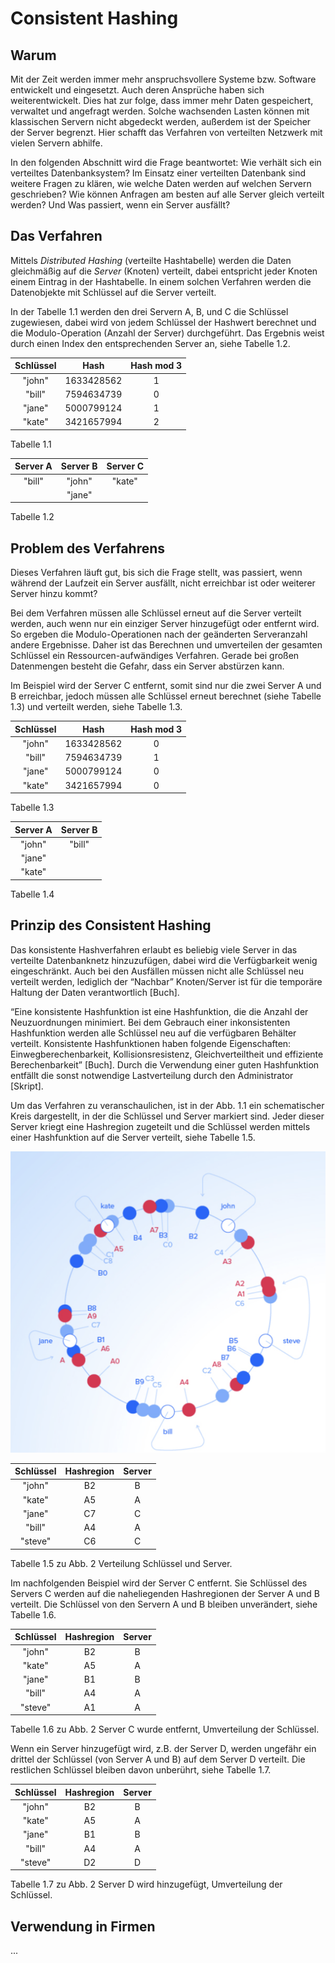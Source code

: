 # Consistent Hashing  

## Warum  

Mit der Zeit werden immer mehr anspruchsvollere Systeme bzw. Software entwickelt und eingesetzt. Auch deren Ansprüche haben sich weiterentwickelt. Dies hat zur folge, dass immer mehr Daten gespeichert, verwaltet und angefragt werden. Solche wachsenden Lasten können mit klassischen Servern nicht  abgedeckt werden, außerdem ist der Speicher der Server begrenzt. Hier schafft das Verfahren von verteilten Netzwerk mit vielen Servern abhilfe.  

In den folgenden Abschnitt wird die Frage beantwortet: Wie verhält sich ein verteiltes Datenbanksystem?  Im Einsatz einer verteilten Datenbank sind weitere Fragen zu klären, wie welche Daten werden auf welchen Servern geschrieben? Wie können Anfragen am besten auf alle Server gleich verteilt werden?  Und Was passiert, wenn ein Server ausfällt?

## Das Verfahren  

Mittels _Distributed Hashing_ (verteilte Hashtabelle)  werden die Daten gleichmäßig auf die _Server_ (Knoten) verteilt,  dabei entspricht jeder Knoten einem Eintrag in der Hashtabelle. In einem solchen Verfahren werden die Datenobjekte mit Schlüssel auf die Server verteilt.

In der Tabelle 1.1 werden den drei Servern A, B, und C die Schlüssel zugewiesen, dabei wird von jedem Schlüssel der Hashwert berechnet und die Modulo-Operation (Anzahl der Server) durchgeführt. Das Ergebnis weist durch einen Index den entsprechenden Server an, siehe Tabelle 1.2.  

| Schlüssel |    Hash    | Hash mod 3 |
| :-------: | :--------: | :--------: |
|  "john"   | 1633428562 |     1      |
|  "bill"   | 7594634739 |     0      |
|  "jane"   | 5000799124 |     1      |
|  "kate"   | 3421657994 |     2      |  
Tabelle 1.1  

| Server A | Server B | Server C |
| :------: | :------: | :------: |
|  "bill"  |  "john"  |  "kate"  |
|          |  "jane"  |          |  
Tabelle 1.2  

## Problem des Verfahrens  

Dieses Verfahren läuft gut, bis sich die Frage stellt, was passiert, wenn während der Laufzeit ein Server ausfällt, nicht erreichbar ist oder weiterer Server hinzu kommt? 

Bei dem Verfahren müssen alle Schlüssel erneut auf die Server verteilt werden, auch wenn nur ein einziger Server hinzugefügt oder entfernt wird. So ergeben die Modulo-Operationen nach der geänderten Serveranzahl andere Ergebnisse. Daher ist das Berechnen und umverteilen der gesamten Schlüssel ein Ressourcen-aufwändiges Verfahren. Gerade bei großen Datenmengen besteht die Gefahr, dass ein Server abstürzen kann.

Im Beispiel wird der Server C entfernt, somit sind nur die zwei Server A und B erreichbar, jedoch müssen alle Schlüssel erneut berechnet  (siehe Tabelle 1.3) und verteilt werden, siehe Tabelle 1.3.  

| Schlüssel |    Hash    | Hash mod 3 |
| :-------: | :--------: | :--------: |
|  "john"   | 1633428562 |     0      |
|  "bill"   | 7594634739 |     1      |
|  "jane"   | 5000799124 |     0      |
|  "kate"   | 3421657994 |     0      |  
Tabelle 1.3  

| Server A | Server B |
| :------: | :------: |
|  "john"  |  "bill"  |
|  "jane"  |          |
|  "kate"  |          |  
Tabelle 1.4  

## Prinzip des Consistent Hashing  

Das konsistente Hashverfahren erlaubt es beliebig viele Server in das verteilte Datenbanknetz hinzuzufügen, dabei wird die Verfügbarkeit wenig eingeschränkt. Auch bei den Ausfällen müssen nicht alle Schlüssel neu verteilt werden, lediglich der “Nachbar” Knoten/Server ist für die temporäre Haltung der Daten verantwortlich [Buch].

“Eine konsistente Hashfunktion ist eine Hashfunktion, die die Anzahl der Neuzuordnungen minimiert. Bei dem Gebrauch einer inkonsistenten Hashfunktion werden alle Schlüssel neu auf die verfügbaren Behälter verteilt. Konsistente Hashfunktionen haben folgende Eigenschaften: Einwegberechenbarkeit, Kollisionsresistenz, Gleichverteiltheit und effiziente Berechenbarkeit” [Buch].  Durch die Verwendung einer guten Hashfunktion entfällt die sonst notwendige Lastverteilung durch den Administrator [Skript].

Um das Verfahren zu veranschaulichen, ist in der Abb. 1.1 ein schematischer Kreis dargestellt, in der die Schlüssel und Server markiert sind. Jeder dieser Server kriegt eine Hashregion zugeteilt und die Schlüssel werden mittels einer Hashfunktion auf die Server verteilt, siehe Tabelle 1.5.  


![schematischer Kreis](images/circle.png "Abb. 2 Schematischer Kreis")  

| Schlüssel | Hashregion | Server |
| :-------: | :--------: | :----: |
|  "john"   |     B2     |   B    |
|  "kate"   |     A5     |   A    |
|  "jane"   |     C7     |   C    |
|  "bill"   |     A4     |   A    |
|  "steve"  |     C6     |   C    |  
Tabelle 1.5 zu Abb. 2 Verteilung Schlüssel und Server.  

Im nachfolgenden Beispiel wird der Server C entfernt. Sie Schlüssel des Servers C werden auf die naheliegenden Hashregionen der Server A und B verteilt. Die Schlüssel von den Servern A und B bleiben unverändert, siehe Tabelle 1.6.  

| Schlüssel | Hashregion | Server |
| :-------: | :--------: | :----: |
|  "john"   |     B2     |   B    |
|  "kate"   |     A5     |   A    |
|  "jane"   |     B1     |   B    |
|  "bill"   |     A4     |   A    |
|  "steve"  |     A1     |   A    |  
Tabelle 1.6 zu Abb. 2 Server C wurde entfernt, Umverteilung der Schlüssel.  

Wenn ein Server hinzugefügt wird, z.B. der Server D, werden ungefähr ein drittel der Schlüssel (von Server A und B) auf dem Server D verteilt. Die restlichen Schlüssel bleiben davon unberührt, siehe Tabelle 1.7.  

| Schlüssel | Hashregion | Server |
| :-------: | :--------: | :----: |
|  "john"   |     B2     |   B    |
|  "kate"   |     A5     |   A    |
|  "jane"   |     B1     |   B    |
|  "bill"   |     A4     |   A    |
|  "steve"  |     D2     |   D    |  
Tabelle 1.7 zu Abb. 2 Server D wird hinzugefügt, Umverteilung der Schlüssel.  

## Verwendung in Firmen  

...  

